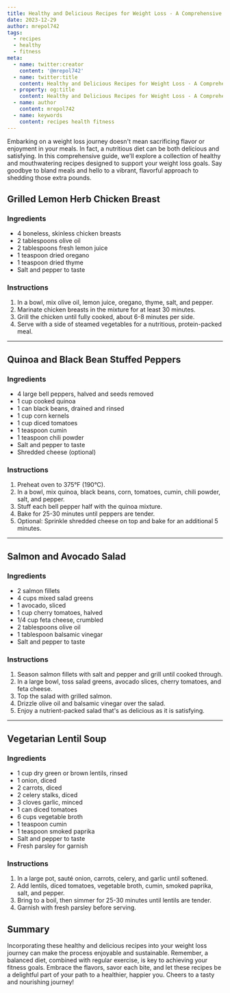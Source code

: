 ```yaml
---
title: Healthy and Delicious Recipes for Weight Loss - A Comprehensive Guide
date: 2023-12-29
author: mrepol742
tags:
  - recipes
  - healthy
  - fitness
meta:
  - name: twitter:creator
    content: '@mrepol742'
  - name: twitter:title
    content: Healthy and Delicious Recipes for Weight Loss - A Comprehensive Guide
  - property: og:title
    content: Healthy and Delicious Recipes for Weight Loss - A Comprehensive Guide
  - name: author
    content: mrepol742
  - name: keywords
    content: recipes health fitness
---
```


Embarking on a weight loss journey doesn't mean sacrificing flavor or enjoyment in your meals. In fact, a nutritious diet can be both delicious and satisfying. In this comprehensive guide, we'll explore a collection of healthy and mouthwatering recipes designed to support your weight loss goals. Say goodbye to bland meals and hello to a vibrant, flavorful approach to shedding those extra pounds.

## **Grilled Lemon Herb Chicken Breast**

### Ingredients
- 4 boneless, skinless chicken breasts
- 2 tablespoons olive oil
- 2 tablespoons fresh lemon juice
- 1 teaspoon dried oregano
- 1 teaspoon dried thyme
- Salt and pepper to taste

### Instructions
1. In a bowl, mix olive oil, lemon juice, oregano, thyme, salt, and pepper.
2. Marinate chicken breasts in the mixture for at least 30 minutes.
3. Grill the chicken until fully cooked, about 6-8 minutes per side.
4. Serve with a side of steamed vegetables for a nutritious, protein-packed meal.

---

## **Quinoa and Black Bean Stuffed Peppers**

### Ingredients
- 4 large bell peppers, halved and seeds removed
- 1 cup cooked quinoa
- 1 can black beans, drained and rinsed
- 1 cup corn kernels
- 1 cup diced tomatoes
- 1 teaspoon cumin
- 1 teaspoon chili powder
- Salt and pepper to taste
- Shredded cheese (optional)

### Instructions
1. Preheat oven to 375°F (190°C).
2. In a bowl, mix quinoa, black beans, corn, tomatoes, cumin, chili powder, salt, and pepper.
3. Stuff each bell pepper half with the quinoa mixture.
4. Bake for 25-30 minutes until peppers are tender.
5. Optional: Sprinkle shredded cheese on top and bake for an additional 5 minutes.

---

## **Salmon and Avocado Salad**

### Ingredients
- 2 salmon fillets
- 4 cups mixed salad greens
- 1 avocado, sliced
- 1 cup cherry tomatoes, halved
- 1/4 cup feta cheese, crumbled
- 2 tablespoons olive oil
- 1 tablespoon balsamic vinegar
- Salt and pepper to taste

### Instructions
1. Season salmon fillets with salt and pepper and grill until cooked through.
2. In a large bowl, toss salad greens, avocado slices, cherry tomatoes, and feta cheese.
3. Top the salad with grilled salmon.
4. Drizzle olive oil and balsamic vinegar over the salad.
5. Enjoy a nutrient-packed salad that's as delicious as it is satisfying.

---

## **Vegetarian Lentil Soup**

### Ingredients
- 1 cup dry green or brown lentils, rinsed
- 1 onion, diced
- 2 carrots, diced
- 2 celery stalks, diced
- 3 cloves garlic, minced
- 1 can diced tomatoes
- 6 cups vegetable broth
- 1 teaspoon cumin
- 1 teaspoon smoked paprika
- Salt and pepper to taste
- Fresh parsley for garnish

### Instructions
1. In a large pot, sauté onion, carrots, celery, and garlic until softened.
2. Add lentils, diced tomatoes, vegetable broth, cumin, smoked paprika, salt, and pepper.
3. Bring to a boil, then simmer for 25-30 minutes until lentils are tender.
4. Garnish with fresh parsley before serving.

## **Summary**

Incorporating these healthy and delicious recipes into your weight loss journey can make the process enjoyable and sustainable. Remember, a balanced diet, combined with regular exercise, is key to achieving your fitness goals. Embrace the flavors, savor each bite, and let these recipes be a delightful part of your path to a healthier, happier you. Cheers to a tasty and nourishing journey!